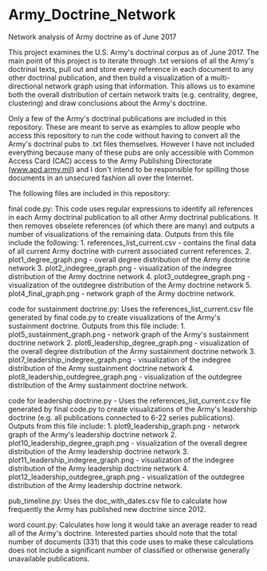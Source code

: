 # Army_Doctrine_Network
Network analysis of Army doctrine as of June 2017

This project examines the U.S. Army's doctrinal corpus as of June 2017. The main point of this project
is to iterate through .txt versions of all the Army's doctrinal texts, pull out and store every reference in each
document to any other doctrinal publication, and then build a visualization of a multi-directional network
graph using that information. This allows us to examine both the overall distribution of certain network traits
(e.g. centrality, degree, clustering) and draw conclusions about the Army's doctrine.

Only a few of the Army's doctrinal publications are included in this repository. These are meant to serve as 
examples to allow people who access this repository to run the code without having to convert all the Army's
doctrinal pubs to .txt files themselves. However I have not included everything because many of these pubs
are only accessible with Common Access Card (CAC) access to the Army Publishing Directorate (www.apd.army.mil) and I don't intend
to be responsible for spilling those documents in an unsecured fashion all over the Internet.

The following files are included in this repository:

final code.py: This code uses regular expressions to identify all references in each Army doctrinal publication
to all other Army doctrinal publications. It then removes obselete references (of which there are many) and outputs
a number of visualizations of the remaining data. Outputs from this file include the following:
          1. references_list_current.csv - contains the final data of all current Army doctrine with current associated
            current references.
          2. plot1_degree_graph.png - overall degree distribution of the Army doctrine network
          3. plot2_indegree_graph.png - visualization of the indegree distribution of the Army doctrine network
          4. plot3_outdegree_graph.png - visualization of the outdegree distribution of the Army doctrine network
          5. plot4_final_graph.png - network graph of the Army doctrine network.

code for sustainment doctrine.py: Uses the references_list_current.csv file generated by final code.py to create 
visualizations of the Army's sustainment doctrine. Outputs from this file include:
          1. plot5_sustainment_graph.png - network graph of the Army's sustainment doctrine network
          2. plot6_leadership_degree_graph.png - visualization of the overall degree distribution of the Army sustainment
            doctrine network
          3. plot7_leadership_indegree_graph.png - visualization of the indegree distribution of the Army sustainment
            doctrine network
          4. plot8_leadership_outdegree_graph.png - visualization of the outdegree distribution of the Army sustainment
            doctrine network.

code for leadership doctrine.py - Uses the references_list_current.csv file generated by final code.py to create 
visualizations of the Army's leadership doctrine (e.g. all publications connected to 6-22 series publications). Outputs
from this file include:
          1. plot9_leadership_graph.png - network graph of the Army's leadership doctrine network
          2. plot10_leadership_degree_graph.png - visualization of the overall degree distribution of the Army leadership
            doctrine network
          3. plot11_leadership_indegree_graph.png - visualization of the indegree distribution of the Army leadership
            doctrine network
          4. plot12_leadership_outdegree_graph.png - visualization of the outdegree distribution of the Army leadership
            doctrine network.
            
pub_timeline.py: Uses the doc_with_dates.csv file to calculate how frequently the Army has published new doctrine
since 2012.

word count.py: Calculates how long it would take an average reader to read all of the Army's doctrine. Interested parties
should note that the total number of documents (331) that this code uses to make these calculations does not include a 
significant number of classified or otherwise generally unavailable publications.
            
